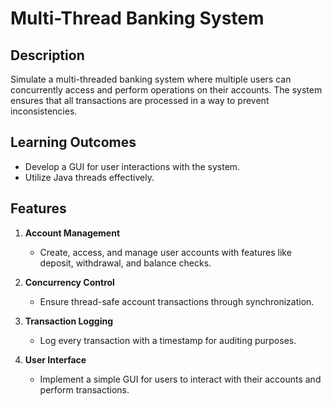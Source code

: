# Multi-Thread Banking System

## Description
Simulate a multi-threaded banking system where multiple users can concurrently access and perform operations on their accounts. The system ensures that all transactions are processed in a way to prevent inconsistencies.

## Learning Outcomes
- Develop a GUI for user interactions with the system.
- Utilize Java threads effectively.

## Features
1. **Account Management**
   - Create, access, and manage user accounts with features like deposit, withdrawal, and balance checks.
   
2. **Concurrency Control**
   - Ensure thread-safe account transactions through synchronization.
   
3. **Transaction Logging**
   - Log every transaction with a timestamp for auditing purposes.
   
4. **User Interface**
   - Implement a simple GUI for users to interact with their accounts and perform transactions.

